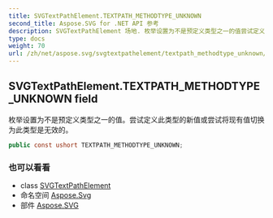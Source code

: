 ```yaml
---
title: SVGTextPathElement.TEXTPATH_METHODTYPE_UNKNOWN
second_title: Aspose.SVG for .NET API 参考
description: SVGTextPathElement 场地. 枚举设置为不是预定义类型之一的值尝试定义此类型的新值或尝试将现有值切换为此类型是无效的
type: docs
weight: 70
url: /zh/net/aspose.svg/svgtextpathelement/textpath_methodtype_unknown/
---
```

## SVGTextPathElement.TEXTPATH_METHODTYPE_UNKNOWN field

枚举设置为不是预定义类型之一的值。尝试定义此类型的新值或尝试将现有值切换为此类型是无效的。

```csharp
public const ushort TEXTPATH_METHODTYPE_UNKNOWN;
```

### 也可以看看

* class [SVGTextPathElement](../)
* 命名空间 [Aspose.Svg](../../svgtextpathelement/)
* 部件 [Aspose.SVG](../../../)


